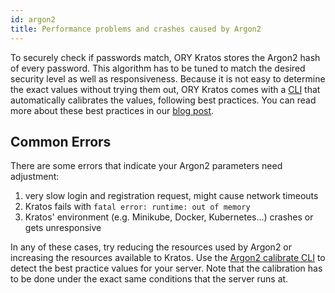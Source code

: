 ```yaml
---
id: argon2
title: Performance problems and crashes caused by Argon2
---
```


To securely check if passwords match, ORY Kratos stores the Argon2 hash of every password.
This algorithm has to be tuned to match the desired security level as well as responsiveness.
Because it is not easy to determine the exact values without trying them out, ORY Kratos
comes with a [CLI](../cli/kratos-hashers-argon2-calibrate.md) that automatically calibrates the values, following best practices.
You can read more about these best practices in our [blog post](https://ory.sh/argon2-parameter-choice-best-practice/).

## Common Errors

There are some errors that indicate your Argon2 parameters need adjustment:

1. very slow login and registration request, might cause network timeouts
2. Kratos fails with `fatal error: runtime: out of memory`
3. Kratos' environment (e.g. Minikube, Docker, Kubernetes...) crashes or gets unresponsive

In any of these cases, try reducing the resources used by Argon2 or increasing the resources available to Kratos.
Use the [Argon2 calibrate CLI](../cli/kratos-hashers-argon2-calibrate.md) to detect the best practice values for your server.
Note that the calibration has to be done under the exact same conditions that the server runs at.
